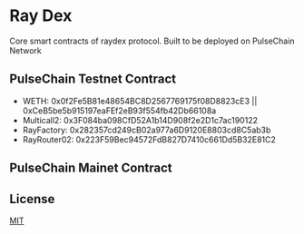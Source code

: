 # Ray Dex

Core smart contracts of raydex protocol. Built to be deployed on PulseChain Network

## PulseChain Testnet Contract

- WETH: 0x0f2Fe5B81e48654BC8D2567769175f08D8823cE3 || 0xCeB5be5b915197eaFEf2eB93f554fb42Db66108a
- Multicall2: 0x3F084ba098CfD52A1b14D908f2e2D1c7ac190122
- RayFactory: 0x282357cd249cB02a977a6D9120E8803cd8C5ab3b
- RayRouter02: 0x223F59Bec94572FdB827D7410c661Dd5B32E81C2

## PulseChain Mainet Contract

## License

[MIT](LICENSE.txt)
